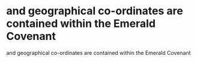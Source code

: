 # and geographical co-ordinates are contained within the Emerald Covenant

and geographical co-ordinates are contained within the Emerald Covenant
